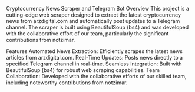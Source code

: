 Cryptocurrency News Scraper and Telegram Bot
Overview
This project is a cutting-edge web scraper designed to extract the latest cryptocurrency news from arzdigital.com and automatically post updates to a Telegram channel. The scraper is built using BeautifulSoup (bs4) and was developed with the collaborative effort of our team, particularly the significant contributions from notzimar.

Features
Automated News Extraction: Efficiently scrapes the latest news articles from arzdigital.com.
Real-Time Updates: Posts news directly to a specified Telegram channel in real-time.
Seamless Integration: Built with BeautifulSoup (bs4) for robust web scraping capabilities.
Team Collaboration: Developed with the collaborative efforts of our skilled team, including noteworthy contributions from notzimar.
